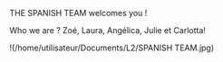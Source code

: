 THE SPANISH TEAM welcomes you !

Who we are ? 
Zoé, Laura, Angélica, Julie et Carlotta!


!(/home/utilisateur/Documents/L2/SPANISH TEAM.jpg)

